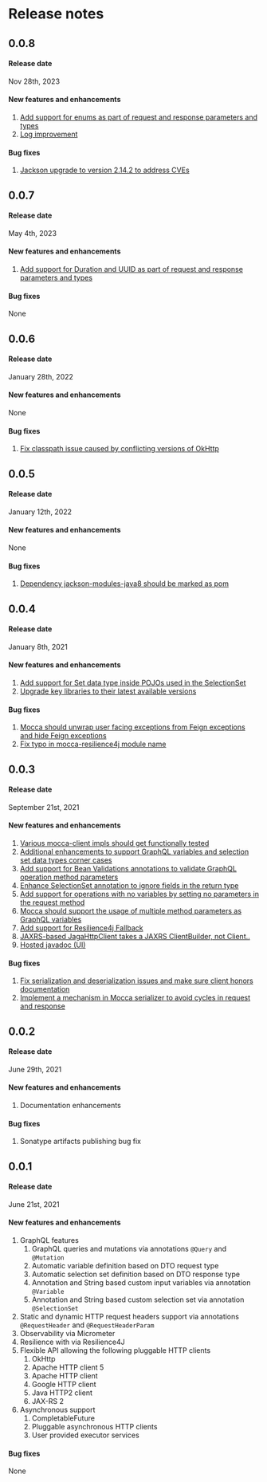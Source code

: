 
# Release notes

## 0.0.8

#### Release date
Nov 28th, 2023

#### New features and enhancements
1. [Add support for enums as part of request and response parameters and types](https://github.com/paypal/mocca/issues/73)
1. [Log improvement](https://github.com/paypal/mocca/commit/0f15adb7edb65862c8884142d6b20504d03ac843)

#### Bug fixes
1. [Jackson upgrade to version 2.14.2 to address CVEs](https://github.com/paypal/mocca/commit/dcb670a99e0fcf1aee6adee3435368793fed5c46)

## 0.0.7

#### Release date
May 4th, 2023

#### New features and enhancements
1. [Add support for Duration and UUID as part of request and response parameters and types](https://github.com/paypal/mocca/issues/68)

#### Bug fixes
None

## 0.0.6

#### Release date
January 28th, 2022

#### New features and enhancements
None

#### Bug fixes
1. [Fix classpath issue caused by conflicting versions of OkHttp](https://github.com/paypal/mocca/issues/61)

## 0.0.5

#### Release date
January 12th, 2022

#### New features and enhancements
None

#### Bug fixes
1. [Dependency jackson-modules-java8 should be marked as pom](https://github.com/paypal/mocca/issues/59)

## 0.0.4

#### Release date
January 8th, 2021

#### New features and enhancements
1. [Add support for Set data type inside POJOs used in the SelectionSet](https://github.com/paypal/mocca/issues/55)
1. [Upgrade key libraries to their latest available versions](https://github.com/paypal/mocca/issues/56)

#### Bug fixes
1. [Mocca should unwrap user facing exceptions from Feign exceptions and hide Feign exceptions](https://github.com/paypal/mocca/issues/40)
1. [Fix typo in mocca-resilience4j module name](https://github.com/paypal/mocca/issues/54)

## 0.0.3

#### Release date
September 21st, 2021

#### New features and enhancements
1. [Various mocca-client impls should get functionally tested](https://github.com/paypal/mocca/issues/32)
1. [Additional enhancements to support GraphQL variables and selection set data types corner cases](https://github.com/paypal/mocca/issues/30)
1. [Add support for Bean Validations annotations to validate GraphQL operation method parameters](https://github.com/paypal/mocca/issues/28)
1. [Enhance SelectionSet annotation to ignore fields in the return type](https://github.com/paypal/mocca/issues/27)
1. [Add support for operations with no variables by setting no parameters in the request method](https://github.com/paypal/mocca/issues/14)
1. [Mocca should support the usage of multiple method parameters as GraphQL variables](https://github.com/paypal/mocca/issues/13)
1. [Add support for Resilience4j Fallback](https://github.com/paypal/mocca/issues/11)
1. [JAXRS-based JagaHttpClient takes a JAXRS ClientBuilder, not Client.. ](https://github.com/paypal/mocca/issues/7)
1. [Hosted javadoc (UI)](https://github.com/paypal/mocca/issues/3)

#### Bug fixes
1. [Fix serialization and deserialization issues and make sure client honors documentation](https://github.com/paypal/mocca/issues/24)
1. [Implement a mechanism in Mocca serializer to avoid cycles in request and response](https://github.com/paypal/mocca/issues/15)

## 0.0.2

#### Release date
June 29th, 2021

#### New features and enhancements
1. Documentation enhancements

#### Bug fixes
1. Sonatype artifacts publishing bug fix

## 0.0.1

#### Release date
June 21st, 2021

#### New features and enhancements
1. GraphQL features
   1. GraphQL queries and mutations via annotations `@Query` and `@Mutation`
   1. Automatic variable definition based on DTO request type
   1. Automatic selection set definition based on DTO response type
   1. Annotation and String based custom input variables via annotation `@Variable`
   1. Annotation and String based custom selection set via annotation `@SelectionSet`
1. Static and dynamic HTTP request headers support via annotations `@RequestHeader` and `@RequestHeaderParam`
1. Observability via Micrometer
1. Resilience with via Resilience4J
1. Flexible API allowing the following pluggable HTTP clients
   1. OkHttp
   1. Apache HTTP client 5
   1. Apache HTTP client
   1. Google HTTP client
   1. Java HTTP2 client
   1. JAX-RS 2
1. Asynchronous support
   1. CompletableFuture
   1. Pluggable asynchronous HTTP clients
   1. User provided executor services

#### Bug fixes
None